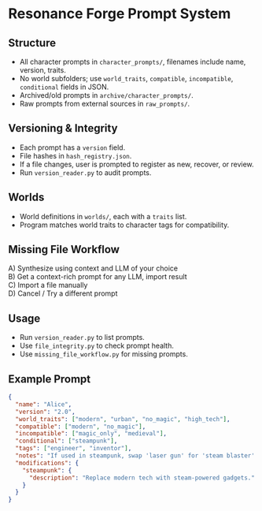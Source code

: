 # Resonance Forge Prompt System

## Structure

- All character prompts in `character_prompts/`, filenames include name, version, traits.
- No world subfolders; use `world_traits`, `compatible`, `incompatible`, `conditional` fields in JSON.
- Archived/old prompts in `archive/character_prompts/`.
- Raw prompts from external sources in `raw_prompts/`.

## Versioning & Integrity

- Each prompt has a `version` field.
- File hashes in `hash_registry.json`.
- If a file changes, user is prompted to register as new, recover, or review.
- Run `version_reader.py` to audit prompts.

## Worlds

- World definitions in `worlds/`, each with a `traits` list.
- Program matches world traits to character tags for compatibility.

## Missing File Workflow

A) Synthesize using context and LLM of your choice  
B) Get a context-rich prompt for any LLM, import result  
C) Import a file manually  
D) Cancel / Try a different prompt  

## Usage

- Run `version_reader.py` to list prompts.
- Use `file_integrity.py` to check prompt health.
- Use `missing_file_workflow.py` for missing prompts.

## Example Prompt

```json
{
  "name": "Alice",
  "version": "2.0",
  "world_traits": ["modern", "urban", "no_magic", "high_tech"],
  "compatible": ["modern", "no_magic"],
  "incompatible": ["magic_only", "medieval"],
  "conditional": ["steampunk"],
  "tags": ["engineer", "inventor"],
  "notes": "If used in steampunk, swap 'laser gun' for 'steam blaster'.",
  "modifications": {
    "steampunk": {
      "description": "Replace modern tech with steam-powered gadgets."
    }
  }
}
```